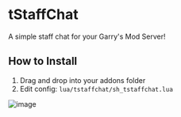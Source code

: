 # tStaffChat

A simple staff chat for your Garry's Mod Server!

## How to Install
1) Drag and drop into your addons folder
2) Edit config: `lua/tstaffchat/sh_tstaffchat.lua`

![image](https://tasid.xyz/screenshots/DcSQj)
